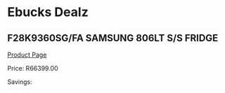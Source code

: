 
# Ebucks Dealz
## F28K9360SG/FA SAMSUNG 806LT S/S FRIDGE
[Product Page](https://www.ebucks.com/web/shop/productSelected.do?prodId=1094250385&catId=704986856)

Price: R66399.00

Savings: 


	